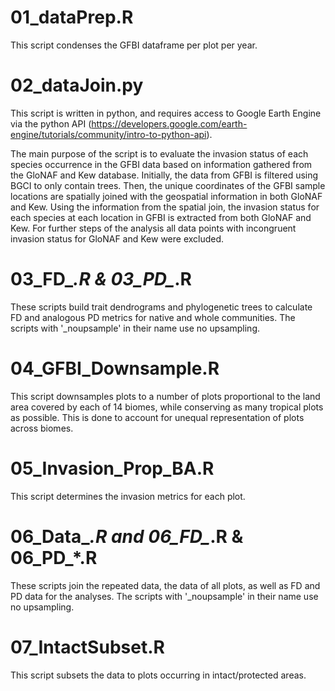 # 01_dataPrep.R
This script condenses the GFBI dataframe per plot per year. 

# 02_dataJoin.py
This script is written in python, and requires access to Google Earth Engine via the python API (https://developers.google.com/earth-engine/tutorials/community/intro-to-python-api). 

The main purpose of the script is to evaluate the invasion status of each species occurrence in the GFBI data based on information gathered from the GloNAF and Kew database. Initially, the data from GFBI is filtered using BGCI to only contain trees. Then, the unique coordinates of the GFBI sample locations are spatially joined with the geospatial information in both GloNAF and Kew. Using the information from the spatial join, the invasion status for each species at each location in GFBI is extracted from both GloNAF and Kew. For further steps of the analysis all data points with incongruent invasion status for GloNAF and Kew were excluded. 

# 03_FD_*.R & 03_PD_*.R
These scripts build trait dendrograms and phylogenetic trees to calculate FD and analogous PD metrics for native and whole communities. The scripts with '_noupsample' in their name use no upsampling. 

# 04_GFBI_Downsample.R
This script downsamples plots to a number of plots proportional to the land area covered by each of 14 biomes, while conserving as many tropical plots as possible. This is done to account for unequal representation of plots across biomes. 

# 05_Invasion_Prop_BA.R
This script determines the invasion metrics for each plot. 

# 06_Data_*.R and 06_FD_*.R & 06_PD_*.R
These scripts join the repeated data, the data of all plots, as well as FD and PD data for the analyses. The scripts with '_noupsample' in their name use no upsampling.

# 07_IntactSubset.R
This script subsets the data to plots occurring in intact/protected areas.
